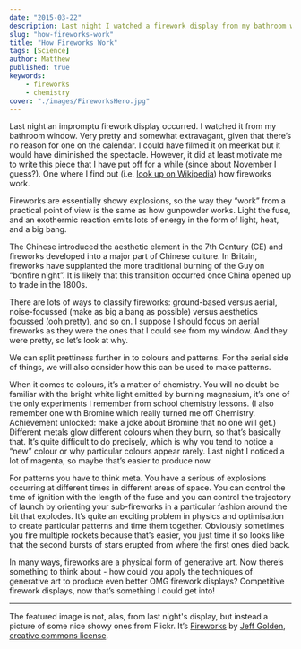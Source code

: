 ```yaml
---
date: "2015-03-22"
description: Last night I watched a firework display from my bathroom window. This reminded me to write a post about how fireworks work, which I've been putting off for a while.
slug: "how-fireworks-work" 
title: "How Fireworks Work"
tags: [Science]
author: Matthew
published: true
keywords:
    - fireworks
    - chemistry
cover: "./images/FireworksHero.jpg"
---
```


Last night an impromptu firework display occurred. I watched it from my bathroom window. Very pretty and somewhat extravagant, given that there’s no reason for one on the calendar. I could have filmed it on meerkat but it would have diminished the spectacle. However, it did at least motivate me to write this piece that I have put off for a while (since about November I guess?). One where I find out (i.e. [look up on Wikipedia](http://en.wikipedia.org/wiki/Fireworks)) how fireworks work.

Fireworks are essentially showy explosions, so the way they “work” from a practical point of view is the same as how gunpowder works. Light the fuse, and an exothermic reaction emits lots of energy in the form of light, heat, and a big bang.

The Chinese introduced the aesthetic element in the 7th Century (CE) and fireworks developed into a major part of Chinese culture. In Britain, fireworks have supplanted the more traditional burning of the Guy on “bonfire night”. It is likely that this transition occurred once China opened up to trade in the 1800s.

There are lots of ways to classify fireworks: ground-based versus aerial, noise-focussed (make as big a bang as possible) versus aesthetics focussed (ooh pretty), and so on. I suppose I should focus on aerial fireworks as they were the ones that I could see from my window. And they were pretty, so let’s look at why.

We can split prettiness further in to colours and patterns. For the aerial side of things, we will also consider how this can be used to make patterns.

When it comes to colours, it’s a matter of chemistry. You will no doubt be familiar with the bright white light emitted by burning magnesium, it’s one of the only experiments I remember from school chemistry lessons. (I also remember one with Bromine which really turned me off Chemistry. Achievement unlocked: make a joke about Bromine that no one will get.) Different metals glow different colours when they burn, so that’s basically that. It’s quite difficult to do precisely, which is why you tend to notice a “new” colour or why particular colours appear rarely. Last night I noticed a lot of magenta, so maybe that’s easier to produce now.

For patterns you have to think meta. You have a serious of explosions occurring at different times in different areas of space. You can control the time of ignition with the length of the fuse and you can control the trajectory of launch by orienting your sub-fireworks in a particular fashion around the bit that explodes. It’s quite an exciting problem in physics and optimisation to create particular patterns and time them together. Obviously sometimes you fire multiple rockets because that’s easier, you just time it so looks like that the second bursts of stars erupted from where the first ones died back.

In many ways, fireworks are a physical form of generative art. Now there’s something to think about - how could you apply the techniques of generative art to produce even better OMG firework displays? Competitive firework displays, now that’s something I could get into!

--- 

The featured image is not, alas, from last night's display, but instead a picture of some nice showy ones from Flickr. It’s [Fireworks](https://flic.kr/p/525zPK) by [Jeff Golden](https://www.flickr.com/photos/jeffanddayna/), [creative commons license](https://creativecommons.org/licenses/by-sa/2.0/).
